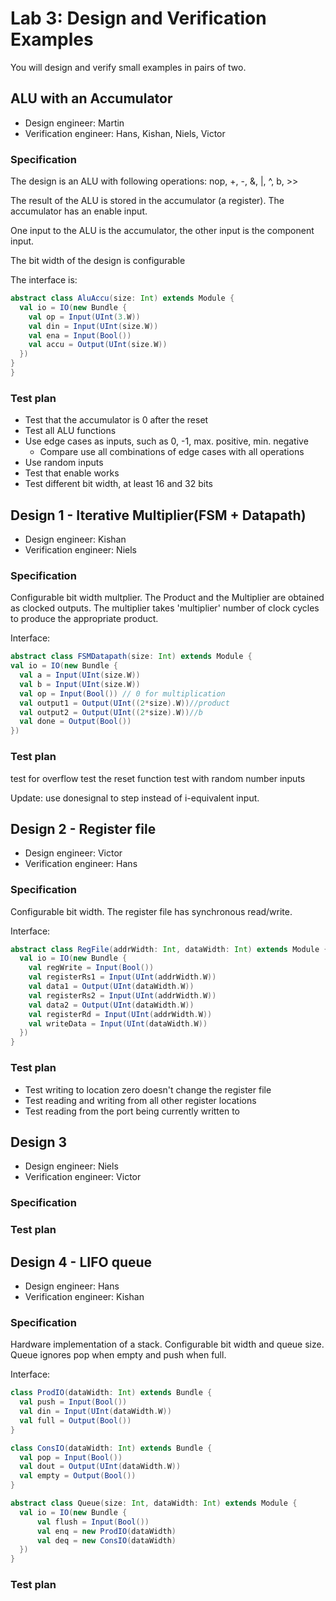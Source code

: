# Lab 3: Design and Verification Examples

You will design and verify small examples in pairs of two.

## ALU with an Accumulator

 * Design engineer: Martin
 * Verification engineer: Hans, Kishan, Niels, Victor

### Specification

The design is an ALU with following operations: nop, +, -, &, |, ^, b, >>

The result of the ALU is stored in the accumulator (a register).
The accumulator has an enable input.

One input to the ALU is the accumulator, the other input is the component input.

The bit width of the design is configurable

The interface is:

```scala
abstract class AluAccu(size: Int) extends Module {
  val io = IO(new Bundle {
    val op = Input(UInt(3.W))
    val din = Input(UInt(size.W))
    val ena = Input(Bool())
    val accu = Output(UInt(size.W))
  })
}
}
```

### Test plan

 * Test that the accumulator is 0 after the reset
 * Test all ALU functions
 * Use edge cases as inputs, such as 0, -1, max. positive, min. negative
   * Compare use all combinations of edge cases with all operations
 * Use random inputs
 * Test that enable works
 * Test different bit width, at least 16 and 32 bits


## Design 1 - Iterative Multiplier(FSM + Datapath)

 * Design engineer: Kishan
 * Verification engineer: Niels

### Specification
  Configurable bit width multplier.
  The Product and the Multiplier are obtained as clocked outputs.
  The multiplier takes 'multiplier' number of clock cycles to produce the appropriate product.
  
  Interface:
  ```scala
  abstract class FSMDatapath(size: Int) extends Module {
  val io = IO(new Bundle {
    val a = Input(UInt(size.W))
    val b = Input(UInt(size.W))
    val op = Input(Bool()) // 0 for multiplication
    val output1 = Output(UInt((2*size).W))//product
    val output2 = Output(UInt((2*size).W))//b
    val done = Output(Bool())
  })
  ```
### Test plan

test for overflow
test the reset
function test with random number inputs

Update: use donesignal to step instead of i-equivalent input.

## Design 2 - Register file

 * Design engineer: Victor
 * Verification engineer: Hans

### Specification
  Configurable bit width.
  The register file has synchronous read/write.
  
  Interface:
  ```scala
  abstract class RegFile(addrWidth: Int, dataWidth: Int) extends Module {
    val io = IO(new Bundle {
      val regWrite = Input(Bool())
      val registerRs1 = Input(UInt(addrWidth.W))
      val data1 = Output(UInt(dataWidth.W))
      val registerRs2 = Input(UInt(addrWidth.W))
      val data2 = Output(UInt(dataWidth.W))
      val registerRd = Input(UInt(addrWidth.W))
      val writeData = Input(UInt(dataWidth.W))
    })
  }
  ```

### Test plan
 * Test writing to location zero doesn't change the register file
 * Test reading and writing from all other register locations
 * Test reading from the port being currently written to

## Design 3

 * Design engineer: Niels
 * Verification engineer: Victor

### Specification

### Test plan

## Design 4 - LIFO queue

 * Design engineer: Hans
 * Verification engineer: Kishan

### Specification
  Hardware implementation of a stack.
  Configurable bit width and queue size.
  Queue ignores pop when empty and push when full.

  Interface:
  ```scala
  class ProdIO(dataWidth: Int) extends Bundle {
    val push = Input(Bool())
    val din = Input(UInt(dataWidth.W))
    val full = Output(Bool())
  }

  class ConsIO(dataWidth: Int) extends Bundle {
    val pop = Input(Bool())
    val dout = Output(UInt(dataWidth.W))
    val empty = Output(Bool())
  }

  abstract class Queue(size: Int, dataWidth: Int) extends Module {
    val io = IO(new Bundle {
        val flush = Input(Bool())
        val enq = new ProdIO(dataWidth)
        val deq = new ConsIO(dataWidth)
    })
  }
  ```
### Test plan






